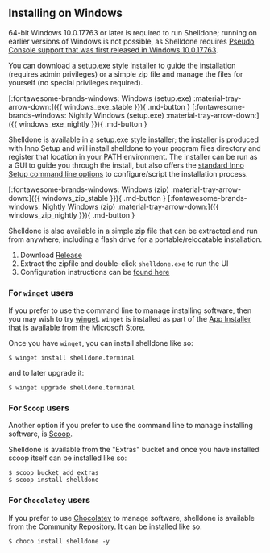 ## Installing on Windows

64-bit Windows 10.0.17763 or later is required to run Shelldone; running on
earlier versions of Windows is not possible, as Shelldone requires [Pseudo
Console support that was first released in Windows
10.0.17763](https://devblogs.microsoft.com/commandline/windows-command-line-introducing-the-windows-pseudo-console-conpty/).

You can download a setup.exe style installer to guide the installation
(requires admin privileges) or a simple zip file and manage the files for
yourself (no special privileges required).

[:fontawesome-brands-windows: Windows (setup.exe) :material-tray-arrow-down:]({{ windows_exe_stable }}){ .md-button }
[:fontawesome-brands-windows: Nightly Windows (setup.exe) :material-tray-arrow-down:]({{ windows_exe_nightly }}){ .md-button }

Shelldone is available in a setup.exe style installer; the installer is produced
with Inno Setup and will install shelldone to your program files directory and
register that location in your PATH environment.  The installer can be run
as a GUI to guide you through the install, but also offers the [standard
Inno Setup command line options](https://jrsoftware.org/ishelp/index.php?topic=setupcmdline)
to configure/script the installation process.

[:fontawesome-brands-windows: Windows (zip) :material-tray-arrow-down:]({{ windows_zip_stable }}){ .md-button }
[:fontawesome-brands-windows: Nightly Windows (zip) :material-tray-arrow-down:]({{ windows_zip_nightly }}){ .md-button }

Shelldone is also available in a simple zip file that can be extracted and
run from anywhere, including a flash drive for a portable/relocatable
installation.

1. Download <a href="{{ windows_zip_stable }}">Release</a>
2. Extract the zipfile and double-click `shelldone.exe` to run the UI
3. Configuration instructions can be [found here](../config/files.md)

### For `winget` users

If you prefer to use the command line to manage installing software,
then you may wish to try [winget](https://github.com/microsoft/winget-cli#installing-the-client).
`winget` is installed as part of the [App Installer](https://www.microsoft.com/en-us/p/app-installer/9nblggh4nns1)
that is available from the Microsoft Store.

Once you have `winget`, you can install shelldone like so:

```console
$ winget install shelldone.terminal
```

and to later upgrade it:

```console
$ winget upgrade shelldone.terminal
```

### For `Scoop` users

Another option if you prefer to use the command line to manage installing
software, is [Scoop](https://scoop.sh/).

Shelldone is available from the "Extras" bucket and once you have installed
scoop itself can be installed like so:

```console
$ scoop bucket add extras
$ scoop install shelldone
```

### For `Chocolatey` users

If you prefer to use [Chocolatey](https://chocolatey.org) to manage software,
shelldone is available from the Community Repository.  It can be installed like
so:

```console
$ choco install shelldone -y
```
